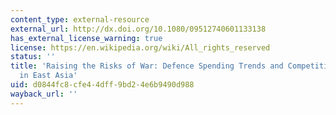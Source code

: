 ```yaml
---
content_type: external-resource
external_url: http://dx.doi.org/10.1080/09512740601133138
has_external_license_warning: true
license: https://en.wikipedia.org/wiki/All_rights_reserved
status: ''
title: 'Raising the Risks of War: Defence Spending Trends and Competitive Arms Processes
  in East Asia'
uid: d0844fc8-cfe4-4dff-9bd2-4e6b9490d988
wayback_url: ''
---
```

